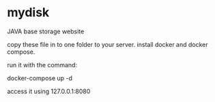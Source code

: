# mydisk
JAVA base storage website

copy these file in to one folder to your server.
install docker and docker compose.

run it with the command:

docker-compose up -d

access it using 127.0.0.1:8080
